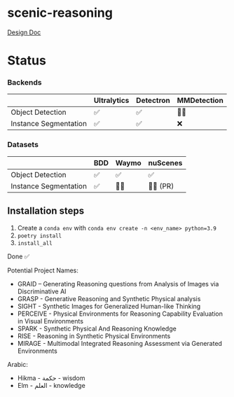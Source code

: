 # scenic-reasoning

[Design Doc](https://docs.google.com/document/d/1zgb1odK3zfwLg2zKts2eC1uQcQfUd6q_kKeMzd1q-m4/edit?tab=t.0)

# Status

### Backends

|                       | Ultralytics | Detectron | MMDetection |
|-----------------------|-------------|-----------|-------------|
| Object Detection      | ✅           | ✅        | 🧑‍💻          |
| Instance Segmentation | ✅           | ✅        | ❌          |

### Datasets

|                       | BDD         | Waymo     | nuScenes    |
|-----------------------|-------------|-----------|-------------|
| Object Detection      | ✅           | ✅        | ✅          |
| Instance Segmentation | ✅           | 🧑‍💻        | 🧑‍💻 (PR)     |


## Installation steps
1. Create a `conda env` with `conda env create -n <env_name> python=3.9`
2. `poetry install`
3. `install_all`

Done ✅

Potential Project Names:
- GRAID – Generating Reasoning questions from Analysis of Images via Discriminative AI
- GRASP - Generative Reasoning and Synthetic Physical analysis
- SIGHT - Synthetic Images for Generalized Human-like Thinking
- PERCEIVE - Physical Environments for Reasoning Capability Evaluation in Visual Environments
- SPARK - Synthetic Physical And Reasoning Knowledge
- RISE - Reasoning in Synthetic Physical Environments
- MIRAGE - Multimodal Integrated Reasoning Assessment via Generated Environments

Arabic:
- Hikma - حكمة - wisdom
- Elm - العلم - knowledge
